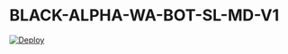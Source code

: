 # BLACK-ALPHA-WA-BOT-SL-MD-V1


[![Deploy](https://www.herokucdn.com/deploy/button.svg)](https://dashboard.heroku.com/new?template=https://github.com/nolove2005/BLACK-ALPHA-WA-BOT-SL-MD-V1)
